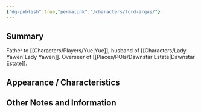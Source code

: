```yaml
---
{"dg-publish":true,"permalink":"/characters/lord-argus/"}
---
```


## Summary
Father to [[Characters/Players/Yue\|Yue]], husband of [[Characters/Lady Yawen\|Lady Yawen]].
Overseer of [[Places/POIs/Dawnstar Estate\|Dawnstar Estate]].

## Appearance / Characteristics


## Other Notes and Information